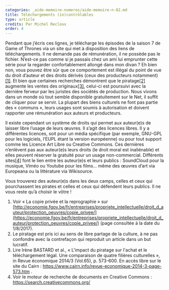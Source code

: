 ```yaml
---
categories: _aide-memoire-numeros/aide-memoire-n-82.md
title: Téléchargements (in)contrôlables
type: article
credits: Par Michel Recloux
order: 4
---
```

Pendant que j’écris ces lignes, je télécharge les épisodes de la saison 7 de Game of Thrones via un site qui met à disposition des liens de téléchargements. Il ne demande pas de rémunération, il ne possède pas le fichier. N’est-ce pas comme si je passais chez un ami lui emprunter cette série pour la regarder confortablement allongé dans mon divan ? Eh bien non, vous pouvez être sûr que ce comportement est illégal du point de vue du droit d’auteur et des droits dérivés (ceux des producteurs notamment)[[1]](#footnote-1). Et bien que certaines recherches démontrent que le piratage[[2]](#footnote-2) augmente les ventes des originaux[[3]](#footnote-3), celui-ci est poursuivi avec la dernière ferveur par les juristes des sociétés de production. Nous vivons dans un monde où tout semble disponible gratuitement sur le Net, il suffit de cliquer pour se servir. La plupart des biens culturels ne font pas partie des « communs », leurs usages sont soumis à autorisation et doivent rapporter une rémunération aux auteurs et producteurs.

Il existe cependant un système de droits qui permet aux auteur(e)s de laisser libre l’usage de leurs œuvres. Il s’agit des licences libres. Il y a différentes licences, soit pour un média spécifique (par exemple, GNU-GPL pour les logiciels, l’EUPL étant la version européenne) ou pour tout support comme les Licence Art Libre ou Creative Commons. Ces dernières n’enlèvent pas aux auteur(e)s leurs droits (le droit moral est inaliénable) et elles peuvent réserver la gratuité pour un usage non-commercial. Différents sites[[4]](#footnote-4) font le lien entre les auteur(e)s et leurs publics : SoundCloud pour la musique, Viméo ou Youtube pour les films... même des œuvres d’art via Europeana ou la littérature via Wikisource.



Vous trouverez des auteur(e)s dans les deux camps, celles et ceux qui pourchassent les pirates et celles et ceux qui défendent leurs publics. Il ne vous reste qu’à choisir le vôtre !



1.  Voir « La copie privée et la reprographie » sur [http://economie.fgov.be/fr/entreprises/propriete_intellectuelle/droit_d_auteur/protection_oeuvres/copie_privee/](https://economie.fgov.be/fr/entreprises/propriete_intellectuelle/droit_d_auteur/protection_oeuvres/copie_privee/) (page consultée à la date du 1/8/2017).
2. Le piratage est pris ici au sens de libre partage de la culture, à ne pas confondre avec la contrefaçon qui reproduit un article dans un but lucratif.
3. Lire Irène BASTARD et al., « L'impact du piratage sur l'achat et le téléchargement légal. Une comparaison de quatre filières culturelles », in Revue économique 2014/3 (Vol.65), p. 573-600. En accès libre sur le site du Cairn : <https://www.cairn.info/revue-economique-2014-3-page-573.htm> .
4. Voir le moteur de recherche de documents en Creative Commons : <https://search.creativecommons.org/>
